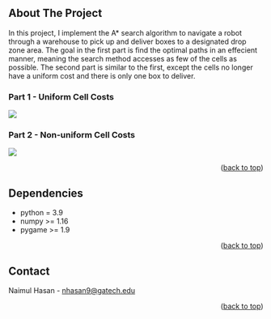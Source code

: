 <a name="readme-top"></a>

<!-- ABOUT THE PROJECT -->
## About The Project
In this project, I implement the A* search algorithm to navigate a robot through a warehouse to pick up and deliver boxes to a designated drop zone area. The goal in the first part is find the optimal paths in an effecient manner, meaning the search method accesses as few of the cells as possible. The second part is similar to the first, except the cells  no longer have a uniform cost and there is only one box to deliver.


### Part 1 - Uniform Cell Costs
<img src="https://github.com/PrimalNaimul/Warehouse-A-Star-Search/blob/main/Gif/Warehouse%20AStar%20Unweighted.gif"/>

### Part 2 - Non-uniform Cell Costs
<img src="https://github.com/PrimalNaimul/Warehouse-A-Star-Search/blob/main/Gif/Warehouse%20AStar%20Weighted.gif"/>

<p align="right">(<a href="#readme-top">back to top</a>)</p>

<!-- Dependencies -->
## Dependencies
* python = 3.9
* numpy >= 1.16
* pygame >= 1.9

<p align="right">(<a href="#readme-top">back to top</a>)</p>

<!-- CONTACT -->
## Contact
Naimul Hasan - nhasan9@gatech.edu

<p align="right">(<a href="#readme-top">back to top</a>)</p>